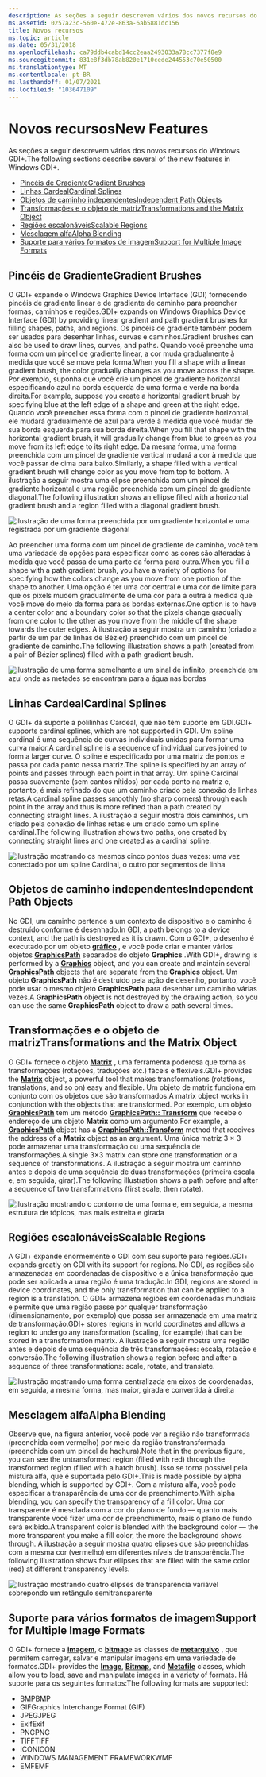 ```yaml
---
description: As seções a seguir descrevem vários dos novos recursos do Windows GDI+.
ms.assetid: 0257a23c-560e-472e-863a-6ab5881dc156
title: Novos recursos
ms.topic: article
ms.date: 05/31/2018
ms.openlocfilehash: ca79ddb4cabd14cc2eaa2493033a78cc7377f8e9
ms.sourcegitcommit: 831e8f3db78ab820e1710cede244553c70e50500
ms.translationtype: MT
ms.contentlocale: pt-BR
ms.lasthandoff: 01/07/2021
ms.locfileid: "103647109"
---
```

# <a name="new-features"></a><span data-ttu-id="0a97d-103">Novos recursos</span><span class="sxs-lookup"><span data-stu-id="0a97d-103">New Features</span></span>

<span data-ttu-id="0a97d-104">As seções a seguir descrevem vários dos novos recursos do Windows GDI+.</span><span class="sxs-lookup"><span data-stu-id="0a97d-104">The following sections describe several of the new features in Windows GDI+.</span></span>

-   [<span data-ttu-id="0a97d-105">Pincéis de Gradiente</span><span class="sxs-lookup"><span data-stu-id="0a97d-105">Gradient Brushes</span></span>](#gradient-brushes)
-   [<span data-ttu-id="0a97d-106">Linhas Cardeal</span><span class="sxs-lookup"><span data-stu-id="0a97d-106">Cardinal Splines</span></span>](#cardinal-splines)
-   [<span data-ttu-id="0a97d-107">Objetos de caminho independentes</span><span class="sxs-lookup"><span data-stu-id="0a97d-107">Independent Path Objects</span></span>](#independent-path-objects)
-   [<span data-ttu-id="0a97d-108">Transformações e o objeto de matriz</span><span class="sxs-lookup"><span data-stu-id="0a97d-108">Transformations and the Matrix Object</span></span>](#transformations-and-the-matrix-object)
-   [<span data-ttu-id="0a97d-109">Regiões escalonáveis</span><span class="sxs-lookup"><span data-stu-id="0a97d-109">Scalable Regions</span></span>](#scalable-regions)
-   [<span data-ttu-id="0a97d-110">Mesclagem alfa</span><span class="sxs-lookup"><span data-stu-id="0a97d-110">Alpha Blending</span></span>](#alpha-blending)
-   [<span data-ttu-id="0a97d-111">Suporte para vários formatos de imagem</span><span class="sxs-lookup"><span data-stu-id="0a97d-111">Support for Multiple Image Formats</span></span>](#support-for-multiple-image-formats)

## <a name="gradient-brushes"></a><span data-ttu-id="0a97d-112">Pincéis de Gradiente</span><span class="sxs-lookup"><span data-stu-id="0a97d-112">Gradient Brushes</span></span>

<span data-ttu-id="0a97d-113">O GDI+ expande o Windows Graphics Device Interface (GDI) fornecendo pincéis de gradiente linear e de gradiente de caminho para preencher formas, caminhos e regiões.</span><span class="sxs-lookup"><span data-stu-id="0a97d-113">GDI+ expands on Windows Graphics Device Interface (GDI) by providing linear gradient and path gradient brushes for filling shapes, paths, and regions.</span></span> <span data-ttu-id="0a97d-114">Os pincéis de gradiente também podem ser usados para desenhar linhas, curvas e caminhos.</span><span class="sxs-lookup"><span data-stu-id="0a97d-114">Gradient brushes can also be used to draw lines, curves, and paths.</span></span> <span data-ttu-id="0a97d-115">Quando você preenche uma forma com um pincel de gradiente linear, a cor muda gradualmente à medida que você se move pela forma.</span><span class="sxs-lookup"><span data-stu-id="0a97d-115">When you fill a shape with a linear gradient brush, the color gradually changes as you move across the shape.</span></span> <span data-ttu-id="0a97d-116">Por exemplo, suponha que você crie um pincel de gradiente horizontal especificando azul na borda esquerda de uma forma e verde na borda direita.</span><span class="sxs-lookup"><span data-stu-id="0a97d-116">For example, suppose you create a horizontal gradient brush by specifying blue at the left edge of a shape and green at the right edge.</span></span> <span data-ttu-id="0a97d-117">Quando você preencher essa forma com o pincel de gradiente horizontal, ele mudará gradualmente de azul para verde à medida que você mudar de sua borda esquerda para sua borda direita.</span><span class="sxs-lookup"><span data-stu-id="0a97d-117">When you fill that shape with the horizontal gradient brush, it will gradually change from blue to green as you move from its left edge to its right edge.</span></span> <span data-ttu-id="0a97d-118">Da mesma forma, uma forma preenchida com um pincel de gradiente vertical mudará a cor à medida que você passar de cima para baixo.</span><span class="sxs-lookup"><span data-stu-id="0a97d-118">Similarly, a shape filled with a vertical gradient brush will change color as you move from top to bottom.</span></span> <span data-ttu-id="0a97d-119">A ilustração a seguir mostra uma elipse preenchida com um pincel de gradiente horizontal e uma região preenchida com um pincel de gradiente diagonal.</span><span class="sxs-lookup"><span data-stu-id="0a97d-119">The following illustration shows an ellipse filled with a horizontal gradient brush and a region filled with a diagonal gradient brush.</span></span>

![ilustração de uma forma preenchida por um gradiente horizontal e uma registrada por um gradiente diagonal](images/aboutgdip01-art01.png)

<span data-ttu-id="0a97d-121">Ao preencher uma forma com um pincel de gradiente de caminho, você tem uma variedade de opções para especificar como as cores são alteradas à medida que você passa de uma parte da forma para outra.</span><span class="sxs-lookup"><span data-stu-id="0a97d-121">When you fill a shape with a path gradient brush, you have a variety of options for specifying how the colors change as you move from one portion of the shape to another.</span></span> <span data-ttu-id="0a97d-122">Uma opção é ter uma cor central e uma cor de limite para que os pixels mudem gradualmente de uma cor para a outra à medida que você move do meio da forma para as bordas externas.</span><span class="sxs-lookup"><span data-stu-id="0a97d-122">One option is to have a center color and a boundary color so that the pixels change gradually from one color to the other as you move from the middle of the shape towards the outer edges.</span></span> <span data-ttu-id="0a97d-123">A ilustração a seguir mostra um caminho (criado a partir de um par de linhas de Bézier) preenchido com um pincel de gradiente de caminho.</span><span class="sxs-lookup"><span data-stu-id="0a97d-123">The following illustration shows a path (created from a pair of Bézier splines) filled with a path gradient brush.</span></span>

![ilustração de uma forma semelhante a um sinal de infinito, preenchida em azul onde as metades se encontram para a água nas bordas](images/aboutgdip01-art02.png)

## <a name="cardinal-splines"></a><span data-ttu-id="0a97d-125">Linhas Cardeal</span><span class="sxs-lookup"><span data-stu-id="0a97d-125">Cardinal Splines</span></span>

<span data-ttu-id="0a97d-126">O GDI+ dá suporte a polilinhas Cardeal, que não têm suporte em GDI.</span><span class="sxs-lookup"><span data-stu-id="0a97d-126">GDI+ supports cardinal splines, which are not supported in GDI.</span></span> <span data-ttu-id="0a97d-127">Um spline cardinal é uma sequência de curvas individuais unidas para formar uma curva maior.</span><span class="sxs-lookup"><span data-stu-id="0a97d-127">A cardinal spline is a sequence of individual curves joined to form a larger curve.</span></span> <span data-ttu-id="0a97d-128">O spline é especificado por uma matriz de pontos e passa por cada ponto nessa matriz.</span><span class="sxs-lookup"><span data-stu-id="0a97d-128">The spline is specified by an array of points and passes through each point in that array.</span></span> <span data-ttu-id="0a97d-129">Um spline Cardinal passa suavemente (sem cantos nítidos) por cada ponto na matriz e, portanto, é mais refinado do que um caminho criado pela conexão de linhas retas.</span><span class="sxs-lookup"><span data-stu-id="0a97d-129">A cardinal spline passes smoothly (no sharp corners) through each point in the array and thus is more refined than a path created by connecting straight lines.</span></span> <span data-ttu-id="0a97d-130">A ilustração a seguir mostra dois caminhos, um criado pela conexão de linhas retas e um criado como um spline cardinal.</span><span class="sxs-lookup"><span data-stu-id="0a97d-130">The following illustration shows two paths, one created by connecting straight lines and one created as a cardinal spline.</span></span>

![ilustração mostrando os mesmos cinco pontos duas vezes: uma vez conectado por um spline Cardinal, o outro por segmentos de linha](images/aboutgdip01-art03.png)

## <a name="independent-path-objects"></a><span data-ttu-id="0a97d-132">Objetos de caminho independentes</span><span class="sxs-lookup"><span data-stu-id="0a97d-132">Independent Path Objects</span></span>

<span data-ttu-id="0a97d-133">No GDI, um caminho pertence a um contexto de dispositivo e o caminho é destruído conforme é desenhado.</span><span class="sxs-lookup"><span data-stu-id="0a97d-133">In GDI, a path belongs to a device context, and the path is destroyed as it is drawn.</span></span> <span data-ttu-id="0a97d-134">Com o GDI+, o desenho é executado por um objeto [**gráfico**](/windows/desktop/api/gdiplusgraphics/nl-gdiplusgraphics-graphics) , e você pode criar e manter vários objetos [**GraphicsPath**](/windows/desktop/api/gdipluspath/nl-gdipluspath-graphicspath) separados do objeto **Graphics** .</span><span class="sxs-lookup"><span data-stu-id="0a97d-134">With GDI+, drawing is performed by a [**Graphics**](/windows/desktop/api/gdiplusgraphics/nl-gdiplusgraphics-graphics) object, and you can create and maintain several [**GraphicsPath**](/windows/desktop/api/gdipluspath/nl-gdipluspath-graphicspath) objects that are separate from the **Graphics** object.</span></span> <span data-ttu-id="0a97d-135">Um objeto **GraphicsPath** não é destruído pela ação de desenho, portanto, você pode usar o mesmo objeto **GraphicsPath** para desenhar um caminho várias vezes.</span><span class="sxs-lookup"><span data-stu-id="0a97d-135">A **GraphicsPath** object is not destroyed by the drawing action, so you can use the same **GraphicsPath** object to draw a path several times.</span></span>

## <a name="transformations-and-the-matrix-object"></a><span data-ttu-id="0a97d-136">Transformações e o objeto de matriz</span><span class="sxs-lookup"><span data-stu-id="0a97d-136">Transformations and the Matrix Object</span></span>

<span data-ttu-id="0a97d-137">O GDI+ fornece o objeto [**Matrix**](/windows/desktop/api/gdiplusmatrix/nl-gdiplusmatrix-matrix) , uma ferramenta poderosa que torna as transformações (rotações, traduções etc.) fáceis e flexíveis.</span><span class="sxs-lookup"><span data-stu-id="0a97d-137">GDI+ provides the [**Matrix**](/windows/desktop/api/gdiplusmatrix/nl-gdiplusmatrix-matrix) object, a powerful tool that makes transformations (rotations, translations, and so on) easy and flexible.</span></span> <span data-ttu-id="0a97d-138">Um objeto de matriz funciona em conjunto com os objetos que são transformados.</span><span class="sxs-lookup"><span data-stu-id="0a97d-138">A matrix object works in conjunction with the objects that are transformed.</span></span> <span data-ttu-id="0a97d-139">Por exemplo, um objeto [**GraphicsPath**](/windows/desktop/api/gdipluspath/nl-gdipluspath-graphicspath) tem um método [**GraphicsPath:: Transform**](/windows/desktop/api/Gdipluspath/nf-gdipluspath-graphicspath-transform) que recebe o endereço de um objeto **Matrix** como um argumento.</span><span class="sxs-lookup"><span data-stu-id="0a97d-139">For example, a [**GraphicsPath**](/windows/desktop/api/gdipluspath/nl-gdipluspath-graphicspath) object has a [**GraphicsPath::Transform**](/windows/desktop/api/Gdipluspath/nf-gdipluspath-graphicspath-transform) method that receives the address of a **Matrix** object as an argument.</span></span> <span data-ttu-id="0a97d-140">Uma única matriz 3 × 3 pode armazenar uma transformação ou uma sequência de transformações.</span><span class="sxs-lookup"><span data-stu-id="0a97d-140">A single 3×3 matrix can store one transformation or a sequence of transformations.</span></span> <span data-ttu-id="0a97d-141">A ilustração a seguir mostra um caminho antes e depois de uma sequência de duas transformações (primeira escala e, em seguida, girar).</span><span class="sxs-lookup"><span data-stu-id="0a97d-141">The following illustration shows a path before and after a sequence of two transformations (first scale, then rotate).</span></span>

![ilustração mostrando o contorno de uma forma e, em seguida, a mesma estrutura de tópicos, mas mais estreita e girada](images/aboutgdip01-art04.png)

## <a name="scalable-regions"></a><span data-ttu-id="0a97d-143">Regiões escalonáveis</span><span class="sxs-lookup"><span data-stu-id="0a97d-143">Scalable Regions</span></span>

<span data-ttu-id="0a97d-144">A GDI+ expande enormemente o GDI com seu suporte para regiões.</span><span class="sxs-lookup"><span data-stu-id="0a97d-144">GDI+ expands greatly on GDI with its support for regions.</span></span> <span data-ttu-id="0a97d-145">No GDI, as regiões são armazenadas em coordenadas de dispositivo e a única transformação que pode ser aplicada a uma região é uma tradução.</span><span class="sxs-lookup"><span data-stu-id="0a97d-145">In GDI, regions are stored in device coordinates, and the only transformation that can be applied to a region is a translation.</span></span> <span data-ttu-id="0a97d-146">O GDI+ armazena regiões em coordenadas mundiais e permite que uma região passe por qualquer transformação (dimensionamento, por exemplo) que possa ser armazenada em uma matriz de transformação.</span><span class="sxs-lookup"><span data-stu-id="0a97d-146">GDI+ stores regions in world coordinates and allows a region to undergo any transformation (scaling, for example) that can be stored in a transformation matrix.</span></span> <span data-ttu-id="0a97d-147">A ilustração a seguir mostra uma região antes e depois de uma sequência de três transformações: escala, rotação e conversão.</span><span class="sxs-lookup"><span data-stu-id="0a97d-147">The following illustration shows a region before and after a sequence of three transformations: scale, rotate, and translate.</span></span>

![ilustração mostrando uma forma centralizada em eixos de coordenadas, em seguida, a mesma forma, mas maior, girada e convertida à direita](images/aboutgdip01-art05.png)

## <a name="alpha-blending"></a><span data-ttu-id="0a97d-149">Mesclagem alfa</span><span class="sxs-lookup"><span data-stu-id="0a97d-149">Alpha Blending</span></span>

<span data-ttu-id="0a97d-150">Observe que, na figura anterior, você pode ver a região não transformada (preenchida com vermelho) por meio da região transtransformada (preenchida com um pincel de hachura).</span><span class="sxs-lookup"><span data-stu-id="0a97d-150">Note that in the previous figure, you can see the untransformed region (filled with red) through the transformed region (filled with a hatch brush).</span></span> <span data-ttu-id="0a97d-151">Isso se torna possível pela mistura alfa, que é suportada pelo GDI+.</span><span class="sxs-lookup"><span data-stu-id="0a97d-151">This is made possible by alpha blending, which is supported by GDI+.</span></span> <span data-ttu-id="0a97d-152">Com a mistura alfa, você pode especificar a transparência de uma cor de preenchimento.</span><span class="sxs-lookup"><span data-stu-id="0a97d-152">With alpha blending, you can specify the transparency of a fill color.</span></span> <span data-ttu-id="0a97d-153">Uma cor transparente é mesclada com a cor do plano de fundo — quanto mais transparente você fizer uma cor de preenchimento, mais o plano de fundo será exibido.</span><span class="sxs-lookup"><span data-stu-id="0a97d-153">A transparent color is blended with the background color — the more transparent you make a fill color, the more the background shows through.</span></span> <span data-ttu-id="0a97d-154">A ilustração a seguir mostra quatro elipses que são preenchidas com a mesma cor (vermelho) em diferentes níveis de transparência.</span><span class="sxs-lookup"><span data-stu-id="0a97d-154">The following illustration shows four ellipses that are filled with the same color (red) at different transparency levels.</span></span>

![ilustração mostrando quatro elipses de transparência variável sobrepondo um retângulo semitransparente](images/aboutgdip01-art06.png)

## <a name="support-for-multiple-image-formats"></a><span data-ttu-id="0a97d-156">Suporte para vários formatos de imagem</span><span class="sxs-lookup"><span data-stu-id="0a97d-156">Support for Multiple Image Formats</span></span>

<span data-ttu-id="0a97d-157">O GDI+ fornece a [**imagem**](/windows/desktop/api/gdiplusheaders/nl-gdiplusheaders-image), o [**bitmap**](/windows/desktop/api/gdiplusheaders/nl-gdiplusheaders-bitmap)e as classes de [**metarquivo**](/windows/desktop/api/gdiplusheaders/nl-gdiplusheaders-metafile) , que permitem carregar, salvar e manipular imagens em uma variedade de formatos.</span><span class="sxs-lookup"><span data-stu-id="0a97d-157">GDI+ provides the [**Image**](/windows/desktop/api/gdiplusheaders/nl-gdiplusheaders-image), [**Bitmap**](/windows/desktop/api/gdiplusheaders/nl-gdiplusheaders-bitmap), and [**Metafile**](/windows/desktop/api/gdiplusheaders/nl-gdiplusheaders-metafile) classes, which allow you to load, save and manipulate images in a variety of formats.</span></span> <span data-ttu-id="0a97d-158">Há suporte para os seguintes formatos:</span><span class="sxs-lookup"><span data-stu-id="0a97d-158">The following formats are supported:</span></span>

-   <span data-ttu-id="0a97d-159">BMP</span><span class="sxs-lookup"><span data-stu-id="0a97d-159">BMP</span></span>
-   <span data-ttu-id="0a97d-160">GIF</span><span class="sxs-lookup"><span data-stu-id="0a97d-160">Graphics Interchange Format (GIF)</span></span>
-   <span data-ttu-id="0a97d-161">JPEG</span><span class="sxs-lookup"><span data-stu-id="0a97d-161">JPEG</span></span>
-   <span data-ttu-id="0a97d-162">Exif</span><span class="sxs-lookup"><span data-stu-id="0a97d-162">Exif</span></span>
-   <span data-ttu-id="0a97d-163">PNG</span><span class="sxs-lookup"><span data-stu-id="0a97d-163">PNG</span></span>
-   <span data-ttu-id="0a97d-164">TIFF</span><span class="sxs-lookup"><span data-stu-id="0a97d-164">TIFF</span></span>
-   <span data-ttu-id="0a97d-165">ICON</span><span class="sxs-lookup"><span data-stu-id="0a97d-165">ICON</span></span>
-   <span data-ttu-id="0a97d-166">WINDOWS MANAGEMENT FRAMEWORK</span><span class="sxs-lookup"><span data-stu-id="0a97d-166">WMF</span></span>
-   <span data-ttu-id="0a97d-167">EMF</span><span class="sxs-lookup"><span data-stu-id="0a97d-167">EMF</span></span>

 

 



